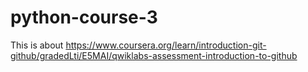 # python-course-3
This is about https://www.coursera.org/learn/introduction-git-github/gradedLti/E5MAI/qwiklabs-assessment-introduction-to-github
